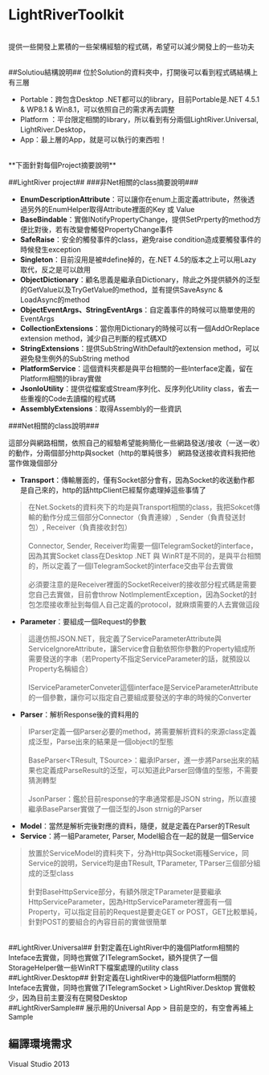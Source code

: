 LightRiverToolkit
===================

<br/>
提供一些開發上累積的一些架構經驗的程式碼，希望可以減少開發上的一些功夫
<br/><br/>

##Solutiou結構說明##
位於Solution的資料夾中，打開後可以看到程式碼結構上有三層

- Portable：跨包含Desktop .NET都可以的library，目前Portable是.NET 4.5.1 & WP8.1 & Win8.1，可以依照自己的需求再去調整
- Platform ：平台限定相關的library，所以看到有分兩個LightRiver.Universal, LightRiver.Desktop，
- App：最上層的App，就是可以執行的東西啦！

<br/>
**下面針對每個Project摘要說明**

##LightRiver project##
###非Net相關的class摘要說明###

 - **EnumDescriptionAttribute**：可以讓你在enum上面定義attribute，然後透過另外的EnumHelper取得Attribute裡面的Key 或 Value
 - **BaseBindable**：實做INotifyPropertyChange，提供SetPrperty的method方便比對後，若有改變會觸發PropertyChange事件
 - **SafeRaise**：安全的觸發事件的class，避免raise condition造成要觸發事件的時候發生exception
 - **Singleton**：目前沒用是被#define掉的，在.NET 4.5的版本之上可以用Lazy取代，反之是可以啟用
 - **ObjectDictionary**：顧名思義是繼承自Dictionary，除此之外提供額外的泛型的GetValue<T>以及TryGetValue<T>的method，並有提供SaveAsync & LoadAsync的method
 - **ObjectEventArgs、StringEventArgs**：自定義事件的時候可以簡單使用的EventArgs
 - **CollectionExtensions**：當你用Dictionary的時候可以有一個AddOrReplace extension method，減少自己判斷的程式碼XD
 - **StringExtensions**：提供SubStringWithDefault的extension method，可以避免發生例外的SubString method
 - **PlatformService**：這個資料夾都是與平台相關的一些Interface定義，留在Platform相關的libray實做
 - **JsonIoUtility**：提供從檔案或Stream序列化、反序列化Utility class，省去一些重複的Code去讀檔的程式碼
 - **AssemblyExtensions**：取得Assembly的一些資訊

###Net相關的class說明###

這部分與網路相關，依照自己的經驗希望能夠簡化一些網路發送/接收（一送一收）的動作，分兩個部分http與socket（http的單純很多）
網路發送接收資料我把他當作做幾個部分

- **Transport**：傳輸層面的，僅有Socket部分會有，因為Socket的收送動作都是自己來的，http的話httpClient已經幫你處理掉這些事情了

> 在Net.Sockets的資料夾下的均是與Transport相關的class，我把Sokcet傳輸的動作分成三個部分Connector（負責連線）, Sender（負責發送封包）, Receiver（負責接收封包）<br/><br/>
> Connector, Sender, Receiver均需要一個ITelegramSocket的interface，因為其實Socket class在Desktop .NET 與 WinRT是不同的，是與平台相關的，所以定義了一個ITelegramSocket的interface交由平台去實做<br/><br/>
> 必須要注意的是Receiver裡面的SocketReceiver的接收部分程式碼是需要您自己去實做，目前會throw NotImplementException，因為Socket的封包怎麼接收牽扯到每個人自己定義的protocol，就麻煩需要的人去實做這段

 - **Parameter**：要組成一個Request的參數
 

> 這邊仿照JSON.NET，我定義了ServiceParameterAttribute與ServiceIgnoreAttribute，讓Service會自動依照你參數的Property組成所需要發送的字串（若Property不指定ServiceParameter的話，就預設以Property名稱組合）<br/><br/>
> IServiceParameterConveter這個interface是ServiceParameterAttribute的一個參數，讓你可以指定自己要組成要發送的字串的時候的Converter

 - **Parser**：解析Response後的資料用的
 

> IParser<TSource>定義一個Parser必要的method，將需要解析資料的來源class定義成泛型，Parse出來的結果是一個object的型態<br/><br/>
> BaseParser<TResult, TSource>：繼承IParser，進一步將Parse出來的結果也定義成ParseResult<TResult>的泛型，可以知道此Parser回傳值的型態，不需要猜測轉型<br/><br/>
> JsonParser：鑑於目前response的字串通常都是JSON string，所以直接繼承BaseParser實做了一個泛型的Json strnig的Parser

 - **Model**：當然是解析完後對應的資料，隨便，就是定義在Parser的TResult
 - **Service**：將一組Parameter, Parser, Model組合在一起的就是一個Service

> 放置於ServiceModel的資料夾下，分為Http與Socket兩種Service，同Service的說明，Service均是由TResult, TParameter, TParser三個部分組成的泛型class<br/><br/>
> 針對BaseHttpService部分，有額外限定TParameter是要繼承HttpServiceParameter，因為HttpServiceParameter裡面有一個Property，可以指定目前的Request是要走GET or POST，GET比較單純，針對POST的要組合的內容目前的實做很簡單

<br/>
##LightRiver.Universal##
針對定義在LightRiver中的幾個Platform相關的Inteface去實做，同時也實做了ITelegramSocket，額外提供了一個StorageHelper做一些WinRT下檔案處理的utility class

<br/>
##LightRiver.Desktop##
針對定義在LightRiver中的幾個Platform相關的Inteface去實做，同時也實做了ITelegramSocket
> LightRiver.Desktop 實做較少，因為目前主要沒有在開發Desktop

<br/>
##LightRiverSample##
展示用的Universal App
> 目前是空的，有空會再補上Sample

<br/>

## 編譯環境需求 ##
Visual Studio 2013 <br/>